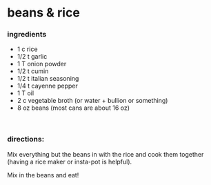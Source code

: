 # beans & rice

### ingredients
- 1 c rice
- 1/2 t garlic
- 1 T onion powder
- 1/2 t cumin
- 1/2 t italian seasoning
- 1/4 t cayenne pepper
- 1 T oil
- 2 c vegetable broth (or water + bullion or something)
- 8 oz beans (most cans are about 16 oz)

<br>

### directions:

Mix everything but the beans in with the rice and cook them together (having a rice maker or insta-pot is helpful).

Mix in the beans and eat!
